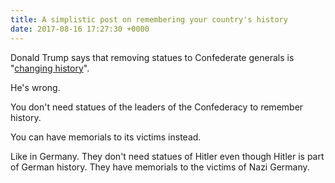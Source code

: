 ```yaml
---
title: A simplistic post on remembering your country's history
date: 2017-08-16 17:27:30 +0000
---
```



Donald Trump says that removing statues to Confederate generals is "<a href="http://www.politico.com/story/2017/08/15/full-text-trump-comments-white-supremacists-alt-left-transcript-241662" data-vivaldi-spatnav-clickable="1">changing history</a>".

He's wrong.

You don't need statues of the leaders of the Confederacy to remember history.

You can have memorials to its victims instead.

Like in Germany. They don't need statues of Hitler even though Hitler is part of German history. They have memorials to the victims of Nazi Germany.